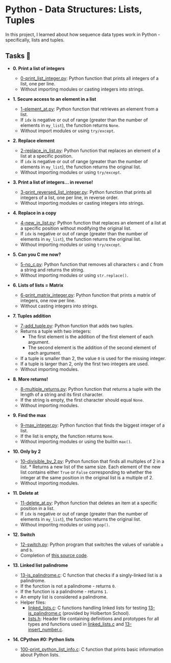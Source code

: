 # Python - Data Structures: Lists, Tuples

In this project, I learned about how sequence data types work in
Python - specifically, lists and tuples.

## Tasks :page_with_curl:

* **0. Print a list of integers**
  * [0-print_list_integer.py](./0-print_list_integer.py): Python function that prints all
  integers of a list, one per line.
  * Without importing modules or casting integers into strings.

* **1. Secure access to an element in a list**
  * [1-element_at.py](./1-element_at.py): Python function that retrieves an element
  from a list.
  * If `idx` is negative or out of range (greater than the number of elements in
  `my_list`), the function returns `None`.
  * Without import modules or using `try/except`.

* **2. Replace element**
  * [2-replace_in_list.py](./2-replace_in_list.py): Python function that replaces an element
  of a list at a specific position.
  * If `idx` is negative or out of range (greater than the number of elements
  in `my_list`), the function returns the original list.
  * Without importing modules or using `try/except`.

* **3. Print a list of integers... in reverse!**
  * [3-print_reversed_list_integer.py](./3-print_reversed_list_integer.py): Python
  function that prints all integers of a list, one per line, in reverse order.
  * Without importing modules or casting integers into strings.

* **4. Replace in a copy**
  * [4-new_in_list.py](./4-new_in_list.py): Python function that replaces an element of a
  list at a specific position without modifying the original list.
  * If `idx` is negative or out of range (greater than the number of elements in
  `my_list`), the function returns the original list.
  * Without importing modules or using `try/except`.

* **5. Can you C me now?**
  * [5-no_c.py](./5-no_c.py): Python function that removes all characters `c`
  and `C` from a string and returns the string.
  * Without importing modules or using `str.replace()`.

* **6. Lists of lists = Matrix**
  * [6-print_matrix_integer.py](./6-print_matrix_integer.py): Python function that prints
  a matrix of integers, one row per line.
  * Without casting integers into strings.

* **7. Tuples addition**
  * [7-add_tuple.py](./7-add_tuple.py): Python function that adds two tuples.
  * Returns a tuple with two integers:
    * The first element is the addition of the first element of each argument.
    * The second element is the addition of the second element of each argument.
  * If a tuple is smaller than 2, the value `0` is used for the missing integer.
  * If a tuple is larger than 2, only the first two integers are used.
  * Without importing modules.

* **8. More returns!**
  * [8-multiple_returns.py](./8-multiple_returns.py): Python function that returns a
  tuple with the length of a string and its first character.
  * If the string is empty, the first character should equal `None`.
  * Without importing modules.

* **9. Find the max**
  * [9-max_integer.py](./9-max_integer.py): Python function that finds the biggest integer
  of a list.
  * If the list is empty, the function returns `None`.
  * Without importing modules or using the builtin `max()`.

* **10. Only by 2**
  * [10-divisible_by_2.py](./10-divisible_by_2.py): Python function that finds all multiples
  of 2 in a list.  * Returns a new list of the same size. Each element of the new
  list contains either `True` or `False` corresponding to whether the integer at
  the same position in the original list is a multiple of 2.
  * Without importing modules.

* **11. Delete at**
  * [11-delete_at.py](./11-delete_at.py): Python function that deletes an item at
  a specific position in a list.
  * If `idx` is negative or out of range (greater than the number of elements in
  `my_list`), the function returns the original list.
  * Without imporitng modules or using `pop()`.

* **12. Switch**
  * [12-switch.py](./12-switch.py): Python program that switches the values of
  variable `a` and `b`.
  * Completion of [this source code](https://github.com/holbertonschool/0x03.py/blob/master/12-switch_py).

* **13. Linked list palindrome**
  * [13-is_palindrome.c](./13-is_palindrome.c): C function that checks if a
  singly-linked list is a palindrome.
  * If the function is not a palindrome - returns `0`.
  * If the function is a palindrome - returns `1`.
  * An empty list is considered a palindrome.
  * Helper files:
    * [linked_lists.c](./linked_lists.c): C functions handling linked lists for
    testing [13-is_palindrome.c](./13-is_palindrome.c) (provided by Holberton School).
    * [lists.h](./lists.h): Header file containing definitions and prototypes for all types
    and functions used in [linked_lists.c](./linked_lists.c) and
    [13-insert_number.c](./13-insert_number.c).

* **14. CPython #0: Python lists**
  * [100-print_python_list_info.c](./100-print_python_list_info.c): C function that
  prints basic information about Python lists.


